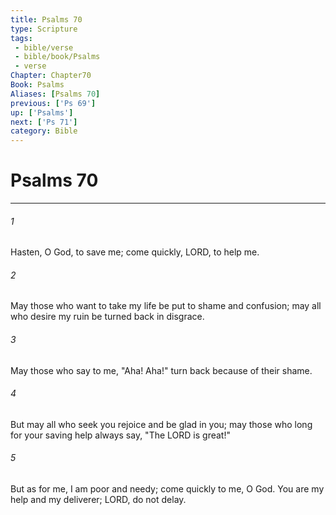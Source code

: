 ```yaml
---
title: Psalms 70
type: Scripture
tags:
 - bible/verse
 - bible/book/Psalms
 - verse
Chapter: Chapter70
Book: Psalms
Aliases: [Psalms 70]
previous: ['Ps 69']
up: ['Psalms']
next: ['Ps 71']
category: Bible
---
```

# Psalms 70

***


###### 1 
Hasten, O God, to save me; come quickly, LORD, to help me. 

###### 2 
May those who want to take my life be put to shame and confusion; may all who desire my ruin be turned back in disgrace. 

###### 3 
May those who say to me, "Aha! Aha!" turn back because of their shame. 

###### 4 
But may all who seek you rejoice and be glad in you; may those who long for your saving help always say, "The LORD is great!" 

###### 5 
But as for me, I am poor and needy; come quickly to me, O God. You are my help and my deliverer; LORD, do not delay. 
